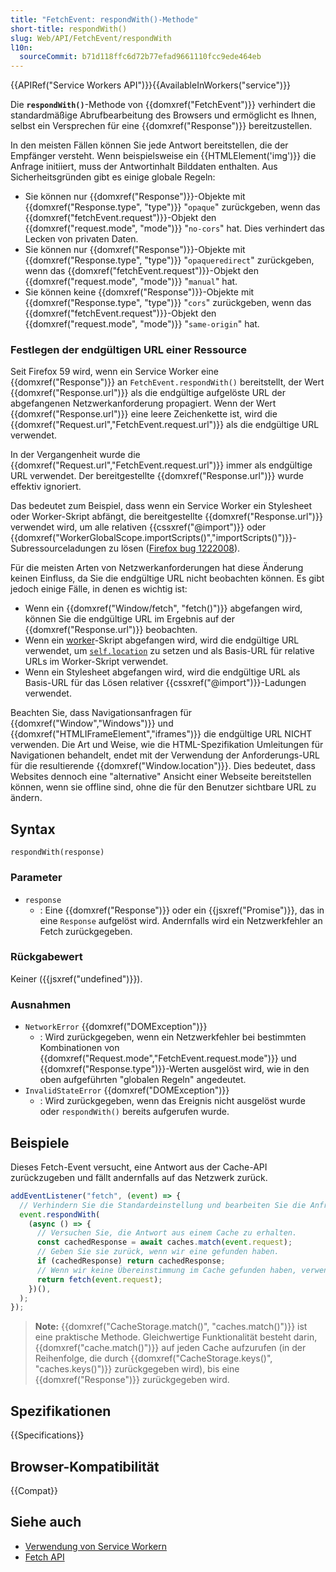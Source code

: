 ```yaml
---
title: "FetchEvent: respondWith()-Methode"
short-title: respondWith()
slug: Web/API/FetchEvent/respondWith
l10n:
  sourceCommit: b71d118ffc6d72b77efad9661110fcc9ede464eb
---
```


{{APIRef("Service Workers API")}}{{AvailableInWorkers("service")}}

Die **`respondWith()`**-Methode von {{domxref("FetchEvent")}} verhindert die standardmäßige Abrufbearbeitung des Browsers und ermöglicht es Ihnen, selbst ein Versprechen für eine {{domxref("Response")}} bereitzustellen.

In den meisten Fällen können Sie jede Antwort bereitstellen, die der Empfänger versteht. Wenn beispielsweise ein {{HTMLElement('img')}} die Anfrage initiiert, muss der Antwortinhalt Bilddaten enthalten. Aus Sicherheitsgründen gibt es einige globale Regeln:

- Sie können nur {{domxref("Response")}}-Objekte mit {{domxref("Response.type", "type")}} "`opaque`" zurückgeben, wenn das {{domxref("fetchEvent.request")}}-Objekt den {{domxref("request.mode", "mode")}} "`no-cors`" hat. Dies verhindert das Lecken von privaten Daten.
- Sie können nur {{domxref("Response")}}-Objekte mit {{domxref("Response.type", "type")}} "`opaqueredirect`" zurückgeben, wenn das {{domxref("fetchEvent.request")}}-Objekt den {{domxref("request.mode", "mode")}} "`manual`" hat.
- Sie können keine {{domxref("Response")}}-Objekte mit {{domxref("Response.type", "type")}} "`cors`" zurückgeben, wenn das {{domxref("fetchEvent.request")}}-Objekt den {{domxref("request.mode", "mode")}} "`same-origin`" hat.

### Festlegen der endgültigen URL einer Ressource

Seit Firefox 59 wird, wenn ein Service Worker eine {{domxref("Response")}} an `FetchEvent.respondWith()` bereitstellt, der Wert {{domxref("Response.url")}} als die endgültige aufgelöste URL der abgefangenen Netzwerkanforderung propagiert. Wenn der Wert {{domxref("Response.url")}} eine leere Zeichenkette ist, wird die {{domxref("Request.url","FetchEvent.request.url")}} als die endgültige URL verwendet.

In der Vergangenheit wurde die {{domxref("Request.url","FetchEvent.request.url")}} immer als endgültige URL verwendet. Der bereitgestellte {{domxref("Response.url")}} wurde effektiv ignoriert.

Das bedeutet zum Beispiel, dass wenn ein Service Worker ein Stylesheet oder Worker-Skript abfängt, die bereitgestellte {{domxref("Response.url")}} verwendet wird, um alle relativen {{cssxref("@import")}} oder {{domxref("WorkerGlobalScope.importScripts()","importScripts()")}}-Subressourceladungen zu lösen ([Firefox bug 1222008](https://bugzil.la/1222008)).

Für die meisten Arten von Netzwerkanforderungen hat diese Änderung keinen Einfluss, da Sie die endgültige URL nicht beobachten können. Es gibt jedoch einige Fälle, in denen es wichtig ist:

- Wenn ein {{domxref("Window/fetch", "fetch()")}} abgefangen wird, können Sie die endgültige URL im Ergebnis auf der {{domxref("Response.url")}} beobachten.
- Wenn ein [worker](/de/docs/Web/API/Web_Workers_API)-Skript abgefangen wird, wird die endgültige URL verwendet, um [`self.location`](/de/docs/Web/API/WorkerGlobalScope/location) zu setzen und als Basis-URL für relative URLs im Worker-Skript verwendet.
- Wenn ein Stylesheet abgefangen wird, wird die endgültige URL als Basis-URL für das Lösen relativer {{cssxref("@import")}}-Ladungen verwendet.

Beachten Sie, dass Navigationsanfragen für {{domxref("Window","Windows")}} und {{domxref("HTMLIFrameElement","iframes")}} die endgültige URL NICHT verwenden. Die Art und Weise, wie die HTML-Spezifikation Umleitungen für Navigationen behandelt, endet mit der Verwendung der Anforderungs-URL für die resultierende {{domxref("Window.location")}}. Dies bedeutet, dass Websites dennoch eine "alternative" Ansicht einer Webseite bereitstellen können, wenn sie offline sind, ohne die für den Benutzer sichtbare URL zu ändern.

## Syntax

```js-nolint
respondWith(response)
```

### Parameter

- `response`
  - : Eine {{domxref("Response")}} oder ein {{jsxref("Promise")}}, das in eine `Response` aufgelöst wird. Andernfalls wird ein Netzwerkfehler an Fetch zurückgegeben.

### Rückgabewert

Keiner ({{jsxref("undefined")}}).

### Ausnahmen

- `NetworkError` {{domxref("DOMException")}}
  - : Wird zurückgegeben, wenn ein Netzwerkfehler bei bestimmten Kombinationen von {{domxref("Request.mode","FetchEvent.request.mode")}} und {{domxref("Response.type")}}-Werten ausgelöst wird, wie in den oben aufgeführten "globalen Regeln" angedeutet.
- `InvalidStateError` {{domxref("DOMException")}}
  - : Wird zurückgegeben, wenn das Ereignis nicht ausgelöst wurde oder `respondWith()` bereits aufgerufen wurde.

## Beispiele

Dieses Fetch-Event versucht, eine Antwort aus der Cache-API zurückzugeben und fällt andernfalls auf das Netzwerk zurück.

```js
addEventListener("fetch", (event) => {
  // Verhindern Sie die Standardeinstellung und bearbeiten Sie die Anfrage selbst.
  event.respondWith(
    (async () => {
      // Versuchen Sie, die Antwort aus einem Cache zu erhalten.
      const cachedResponse = await caches.match(event.request);
      // Geben Sie sie zurück, wenn wir eine gefunden haben.
      if (cachedResponse) return cachedResponse;
      // Wenn wir keine Übereinstimmung im Cache gefunden haben, verwenden Sie das Netzwerk.
      return fetch(event.request);
    })(),
  );
});
```

> **Note:** {{domxref("CacheStorage.match()", "caches.match()")}} ist eine praktische Methode. Gleichwertige Funktionalität besteht darin, {{domxref("cache.match()")}} auf jeden Cache aufzurufen (in der Reihenfolge, die durch {{domxref("CacheStorage.keys()", "caches.keys()")}} zurückgegeben wird), bis eine {{domxref("Response")}} zurückgegeben wird.

## Spezifikationen

{{Specifications}}

## Browser-Kompatibilität

{{Compat}}

## Siehe auch

- [Verwendung von Service Workern](/de/docs/Web/API/Service_Worker_API/Using_Service_Workers)
- [Fetch API](/de/docs/Web/API/Fetch_API)
